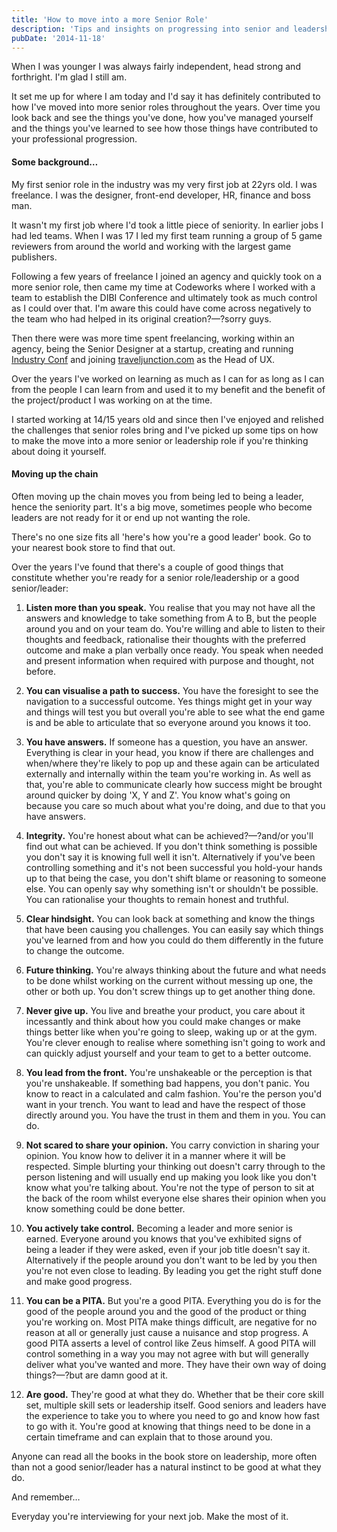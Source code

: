 ```yaml
---
title: 'How to move into a more Senior Role'
description: 'Tips and insights on progressing into senior and leadership positions'
pubDate: '2014-11-18'
---
```


When I was younger I was always fairly independent, head strong and forthright. I'm glad I still am.

It set me up for where I am today and I'd say it has definitely contributed to how I've moved into more senior roles throughout the years. Over time you look back and see the things you've done, how you've managed yourself and the things you've learned to see how those things have contributed to your professional progression.

#### Some background…

My first senior role in the industry was my very first job at 22yrs old. I was freelance. I was the designer, front-end developer, HR, finance and boss man.

It wasn't my first job where I'd took a little piece of seniority. In earlier jobs I had led teams. When I was 17 I led my first team running a group of 5 game reviewers from around the world and working with the largest game publishers.

Following a few years of freelance I joined an agency and quickly took on a more senior role, then came my time at Codeworks where I worked with a team to establish the DIBI Conference and ultimately took as much control as I could over that. I'm aware this could have come across negatively to the team who had helped in its original creation?—?sorry guys.

Then there were was more time spent freelancing, working within an agency, being the Senior Designer at a startup, creating and running [Industry Conf](http://industryconf.com) and joining [traveljunction.com](https://traveljunction.com) as the Head of UX.

Over the years I've worked on learning as much as I can for as long as I can from the people I can learn from and used it to my benefit and the benefit of the project/product I was working on at the time.

I started working at 14/15 years old and since then I've enjoyed and relished the challenges that senior roles bring and I've picked up some tips on how to make the move into a more senior or leadership role if you're thinking about doing it yourself.

#### Moving up the chain

Often moving up the chain moves you from being led to being a leader, hence the seniority part. It's a big move, sometimes people who become leaders are not ready for it or end up not wanting the role.

There's no one size fits all 'here's how you're a good leader' book. Go to your nearest book store to find that out.

Over the years I've found that there's a couple of good things that constitute whether you're ready for a senior role/leadership or a good senior/leader:

1. **Listen more than you speak.** You realise that you may not have all the answers and knowledge to take something from A to B, but the people around you and on your team do. You're willing and able to listen to their thoughts and feedback, rationalise their thoughts with the preferred outcome and make a plan verbally once ready. You speak when needed and present information when required with purpose and thought, not before.

2. **You can visualise a path to success.** You have the foresight to see the navigation to a successful outcome. Yes things might get in your way and things will test you but overall you're able to see what the end game is and be able to articulate that so everyone around you knows it too.

3. **You have answers.** If someone has a question, you have an answer. Everything is clear in your head, you know if there are challenges and when/where they're likely to pop up and these again can be articulated externally and internally within the team you're working in. As well as that, you're able to communicate clearly how success might be brought around quicker by doing 'X, Y and Z'. You know what's going on because you care so much about what you're doing, and due to that you have answers.

4. **Integrity.** You're honest about what can be achieved?—?and/or you'll find out what can be achieved. If you don't think something is possible you don't say it is knowing full well it isn't. Alternatively if you've been controlling something and it's not been successful you hold-your hands up to that being the case, you don't shift blame or reasoning to someone else. You can openly say why something isn't or shouldn't be possible. You can rationalise your thoughts to remain honest and truthful.

5. **Clear hindsight.** You can look back at something and know the things that have been causing you challenges. You can easily say which things you've learned from and how you could do them differently in the future to change the outcome.

6. **Future thinking.** You're always thinking about the future and what needs to be done whilst working on the current without messing up one, the other or both up. You don't screw things up to get another thing done.

7. **Never give up.** You live and breathe your product, you care about it incessantly and think about how you could make changes or make things better like when you're going to sleep, waking up or at the gym. You're clever enough to realise where something isn't going to work and can quickly adjust yourself and your team to get to a better outcome.

8. **You lead from the front.** You're unshakeable or the perception is that you're unshakeable. If something bad happens, you don't panic. You know to react in a calculated and calm fashion. You're the person you'd want in your trench. You want to lead and have the respect of those directly around you. You have the trust in them and them in you. You can do.

9. **Not scared to share your opinion.** You carry conviction in sharing your opinion. You know how to deliver it in a manner where it will be respected. Simple blurting your thinking out doesn't carry through to the person listening and will usually end up making you look like you don't know what you're talking about. You're not the type of person to sit at the back of the room whilst everyone else shares their opinion when you know something could be done better.

10. **You actively take control.** Becoming a leader and more senior is earned. Everyone around you knows that you've exhibited signs of being a leader if they were asked, even if your job title doesn't say it. Alternatively if the people around you don't want to be led by you then you're not even close to leading. By leading you get the right stuff done and make good progress.

11. **You can be a PITA.** But you're a good PITA. Everything you do is for the good of the people around you and the good of the product or thing you're working on. Most PITA make things difficult, are negative for no reason at all or generally just cause a nuisance and stop progress. A good PITA asserts a level of control like Zeus himself. A good PITA will control something in a way you may not agree with but will generally deliver what you've wanted and more. They have their own way of doing things?—?but are damn good at it.

12. **Are good.** They're good at what they do. Whether that be their core skill set, multiple skill sets or leadership itself. Good seniors and leaders have the experience to take you to where you need to go and know how fast to go with it. You're good at knowing that things need to be done in a certain timeframe and can explain that to those around you.

Anyone can read all the books in the book store on leadership, more often than not a good senior/leader has a natural instinct to be good at what they do.

And remember…

Everyday you're interviewing for your next job. Make the most of it.